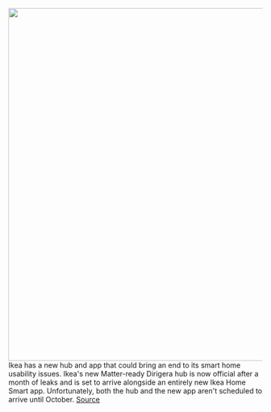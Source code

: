 <img src='https://cdn.vox-cdn.com/thumbor/clY2AAJjjRJwlaMLQoLAs4ZWWkA=/0x0:7478x5019/1200x675/filters:focal(3794x1829:4990x3025)/cdn.vox-cdn.com/uploads/chorus_image/image/70908124/Dirigera_2_highres.0.jpg' width='700px' /><br/>
Ikea has a new hub and app that could bring an end to its smart home usability issues. Ikea's new Matter-ready Dirigera hub is now official after a month of leaks and is set to arrive alongside an entirely new Ikea Home Smart app. Unfortunately, both the hub and the new app aren't scheduled to arrive until October.
<a href='https://www.theverge.com/23139703/ikea-dirigera-home-smart-hub-app-price-date-specs'> Source <a/>